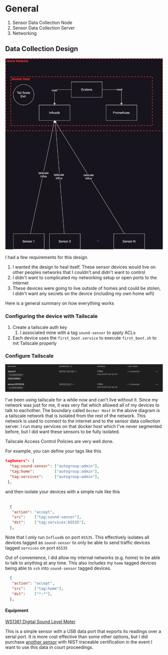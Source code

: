 # General

1. Sensor Data Collection Node
2. Sensor Data Collection Server
3. Networking

## Data Collection Design

![Design](./design.svg)

I had a few requirements for this design.

1. I wanted the design to heal itself. These sensor devices would live on other peoples networks that I couldn't and didn't want to control
2. I didn't want to complicated my networking setup or open ports to the internet
3. These devices were going to live outside of homes and could be stolen, I didn't want any secrets on the device (including my own home wifi)

Here is a general summary on how everything works

### Configuring the device with Tailscale

1. Create a tailscale auth key
   1. I associated mine with a tag `sound-sensor` to apply ACLs
2. Each device uses the `first_boot.service` to execute `first_boot.sh` to init Tailscale properly

### Configure Tailscale

![alt text](tailscale-machine-list.png)

I've been using tailscale for a while now and can't live without it. Since my network was just for me, it was very flat which allowed all of my devices to talk to eachother. The boundary called `Docker Host` in the above diagram is a tailscale network that is isolated from the rest of the network. This network is used to connect to the internet and to the sensor data collection server. I run many services on that docker host which I've never segmented before, but I did want these sensors to be fully isolated.

Tailscale Access Control Policies are very well done.

For example, you can define your tags like this

```json
tagOwners": {
  "tag:sound-sensor": ["autogroup:admin"],
  "tag:home":         ["autogroup:admin"],
  "tag:services":     ["autogroup:admin"],
 },
```

and then isolate your devices with a simple rule like this

```json

  {
   "action": "accept",
   "src":    ["tag:sound-sensor"],
   "dst":    ["tag:services:65535"],
  },
```

Note that I only run `Influxdb` on port `65535`. This effectively isolates all devices tagged as `sound-sensor` to only be able to send traffic devices tagged `services` on port `65535`

Out of convenience, I did allow my internal networks (e.g. home) to be able to talk to anything at any time. This also includes my `home` tagged devices being able to `ssh` into `sound-sensor` tagged devices. 

```json
  {
   "action": "accept",
   "src":    ["tag:home"],
   "dst":    ["*:*"],
  },
```

#### Equipment

[WS1361 Digital Sound Level Meter](https://a.co/d/eEE0PVq)

This is a simple sensor with a USB data port that exports its readings over a serial port. It is more cost effective than some other options, but I did purchase [another sensor](https://a.co/d/aOY8Xfe) with NIST traceable certification in the event I want to use this data in court proceedings.
